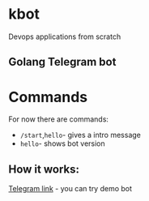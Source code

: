 # kbot
Devops applications from scratch

## Golang Telegram bot
# Commands
For now there are commands:
- `/start`,`hello`- gives a intro message 
- `hello`- shows bot version
## How it works:

[Telegram link](https://t.me/olga_go_bot) - you can try demo bot 
